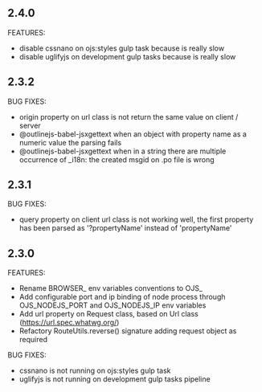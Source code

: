 ## 2.4.0

FEATURES:

  - disable cssnano on ojs:styles gulp task because is really slow
  - disable uglifyjs on development gulp tasks because is really slow
  

## 2.3.2

BUG FIXES:

  - origin property on url class is not return the same value on client / server
  - @outlinejs-babel-jsxgettext when an object with property name as a numeric value the parsing fails
  - @outlinejs-babel-jsxgettext when in a string there are multiple occurrence of _i18n: the created msgid on .po file
    is wrong


## 2.3.1

BUG FIXES:

  - query property on client url class is not working well, the first property has been parsed as '?propertyName' instead of 'propertyName'


## 2.3.0

FEATURES:

  - Rename BROWSER_ env variables conventions to OJS_
  - Add configurable port and ip binding of node process through OJS_NODEJS_PORT and OJS_NODEJS_IP env variables
  - Add url property on Request class, based on Url class (https://url.spec.whatwg.org/)
  - Refactory RouteUtils.reverse() signature adding request object as required

BUG FIXES:

  - cssnano is not running on ojs:styles gulp task
  - uglifyjs is not running on development gulp tasks pipeline
